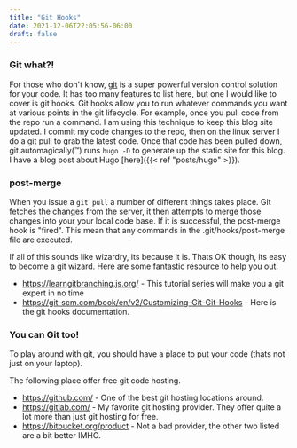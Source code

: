 ```yaml
---
title: "Git Hooks"
date: 2021-12-06T22:05:56-06:00
draft: false
---
```


### Git what?!

For those who don't know, [git][1] is a super powerful version control solution for your code. It has too many features to list here, but one I would like to cover is git hooks. Git hooks allow you to run whatever commands you want at various points in the git lifecycle. For example, once you pull code from the repo run a command. I am using this technique to keep this blog site updated. I commit my code changes to the repo, then on the linux server I do a git pull to grab the latest code. Once that code has been pulled down, git automagically(™️) runs `hugo -D` to generate up the static site for this blog. I have a blog post about Hugo [here]({{< ref "posts/hugo" >}}).

### post-merge

When you issue a `git pull` a number of different things takes place. Git fetches the changes from the server, it then attempts to merge those changes into your your local code base. If it is successful, the post-merge hook is "fired". This mean that any commands in the .git/hooks/post-merge file are executed. 

If all of this sounds like wizardry, its because it is. Thats OK though, its easy to become a git wizard. Here are some fantastic resource to help you out.

- https://learngitbranching.js.org/ - This tutorial series will make you a git expert in no time  
- https://git-scm.com/book/en/v2/Customizing-Git-Git-Hooks - Here is the git hooks documentation.   

### You can Git too!

To play around with git, you should have a place to put your code (thats not just on your laptop).

The following place offer free git code hosting.

- https://github.com/ - One of the best git hosting locations around.
- https://gitlab.com/ - My favorite git hosting provider. They offer quite a lot more than just git hosting for free.
- https://bitbucket.org/product - Not a bad provider, the other two listed are a bit better IMHO.

[1]: https://git-scm.com/